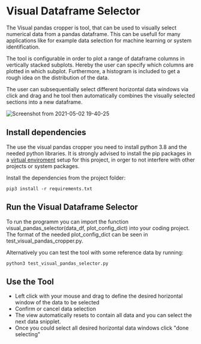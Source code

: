 # Visual Dataframe Selector

The Visual pandas cropper is tool, that can be used to visually select numerical data from a pandas dataframe. This can be usefull for many applications like for example data selection for machine learning or system identification.

The tool is configurable in order to plot a range of dataframe columns in vertically stacked subplots.
Hereby the user can specify which columns are plotted in which subplot. Furthermore, a histogram is included to get a rough idea on the distribution of the data.

The user can subsequentially select different horizontal data windows via click and drag and he tool then automatically combines the visually selected sections into a new dataframe.

![Screenshot from 2021-05-02 19-40-25](https://user-images.githubusercontent.com/18735094/116822371-c2f50a80-ab7e-11eb-9f92-37e368873ef9.png)

## Install dependencies

The use the visual pandas cropper you need to install python 3.8 and the needed python libraries. It is strongly advised to install the pip packages in a [virtual enviroment](https://docs.python.org/3/tutorial/venv.html) setup for this project, in orger to not interfere with other projects or system packages.

Install the dependencies from the project folder:

```
pip3 install -r requirements.txt
```

## Run the Visual Dataframe Selector

To run the programm you can import the function visual_pandas_selector(data_df, plot_config_dict) into your coding project. The format of the needed plot_config_dict can be seen in test_visual_pandas_cropper.py.

Alternatively you can test the tool with some reference data by running:

```
python3 test_visual_pandas_selector.py
```

## Use the Tool

- Left click with your mouse and drag to define the desired horizontal window of the data to be selected
- Confirm or cancel data selection
- The view automatically resets to contain all data and you can select the next data snipplet.
- Once you could select all desired horizontal data windows click "done selecting"
